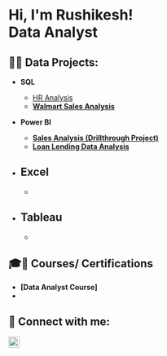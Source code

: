 <h1>Hi, I'm Rushikesh! <br/><a> Data Analyst</a>

<h2>👨‍💻 Data Projects:</h2>

- <b>SQL</b>     
  - [HR Analysis ](https://github.com/Rushikeshvmane/HR-Analysis/blob/main/README.md) <b></i>
  - [Walmart Sales Analysis ]() <b></i>
    
- <b>Power BI</b>
  - [Sales Analysis (Drillthrough Project)](https://github.com/Rushikeshvmane/Sales-Analysis-Drillthrough-Project-/blob/main/README.md) <b></i>
  -  [Loan Lending Data Analysis ](https://github.com/Rushikeshvmane/Loan-Lending-Data-Analysis/blob/main/README.md) <b></i>                                       
- <b>Excel</b>
  - 
  - 

- <b>Tableau</b>
  - 
  - 
<h2>🎓📜 Courses/ Certifications</h2>

- [Data Analyst Course]
- 

<h2> 🤳 Connect with me:</h2>


[<img align="left" alt="manerushikesh | LinkedIn" width="22px" src="https://cdn.jsdelivr.net/npm/simple-icons@v3/icons/linkedin.svg" />][linkedin]


[linkedin]: https://www.linkedin.com/in/manerushikesh/

